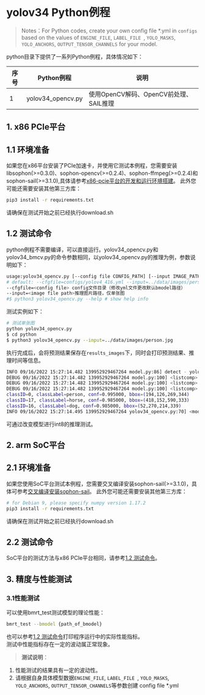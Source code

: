 # yolov34 Python例程

> Notes：For Python codes,  create your own config file *.yml in `configs` based on the values of `ENGINE_FILE`, `LABEL_FILE `, `YOLO_MASKS`, `YOLO_ANCHORS`, `OUTPUT_TENSOR_CHANNELS` for your model.

python目录下提供了一系列Python例程，具体情况如下：

| 序号   | Python例程      | 说明                                |
| ---- | ---------------- | -----------------------------------  |
| 1    | yolov34_opencv.py | 使用OpenCV解码、OpenCV前处理、SAIL推理 |

## 1. x86 PCIe平台
## 1.1 环境准备
如果您在x86平台安装了PCIe加速卡，并使用它测试本例程，您需要安装libsophon(>=0.3.0)、sophon-opencv(>=0.2.4)、sophon-ffmpeg(>=0.2.4)和sophon-sail(>=3.1.0),具体请参考[x86-pcie平台的开发和运行环境搭建](../../docs/Environment_Install_Guide.md#2-x86-pcie平台的开发和运行环境搭建)。
此外您可能还需要安装其他第三方库：

```bash
pip3 install -r requirements.txt
```

请确保在测试开始之前已经执行download.sh

## 1.2 测试命令

python例程不需要编译，可以直接运行。yolov34_opencv.py和yolov34_bmcv.py的命令参数相同，以yolov34_opencv.py的推理为例，参数说明如下：

```bash
usage:yolov34_opencv.py [--config file CONFIG_PATH] [--input IMAGE_PATH]
# default: --cfgfile=configs/yolov4_416.yml --input=../data/images/person.jpg
--cfgfile=<config file> config文件目录（修改yml文件更改默认bmodel路径）
--input=<image file path>推理图片路径，仅单张图
#$ python3 yolov34_opencv.py --help # show help info
```

测试实例如下：
```bash
# 测试单张图
python yolov34_opencv.py
$ cd python
$ python3 yolov34_opencv.py --input=../data/images/person.jpg
```

执行完成后，会将预测结果保存在`results_images`下，同时会打印预测结果、推理时间等信息。

```bash
INFO 09/16/2022 15:27:14.482 139952929467264 model.py:86] detect - yolov3 cost: 0.027872 seconds
DEBUG 09/16/2022 15:27:14.482 139952929467264 model.py:100] <listcomp> - (1, 255, 52, 52)
DEBUG 09/16/2022 15:27:14.482 139952929467264 model.py:100] <listcomp> - (1, 255, 26, 26)
DEBUG 09/16/2022 15:27:14.482 139952929467264 model.py:100] <listcomp> - (1, 255, 13, 13)
classID=0, classLabel=person, conf=0.995000, bbox=(194,126,269,344)
classID=17, classLabel=horse, conf=0.985000, bbox=(418,152,590,333)
classID=16, classLabel=dog, conf=0.985000, bbox=(52,270,214,339)
INFO 09/16/2022 15:27:14.495 139952929467264 yolov34_opencv.py:70] <module> - [('person', 0.995, [194, 126, 269, 344]), ('horse', 0.985, [418, 152, 590, 333]), ('dog', 0.985, [52, 270, 214, 339])]
```

可通过改变模型进行int8的推理测试。


## 2. arm SoC平台
## 2.1 环境准备
如果您使用SoC平台测试本例程，您需要交叉编译安装sophon-sail(>=3.1.0)，具体可参考[交叉编译安装sophon-sail](../../docs/Environment_Install_Guide.md#32-交叉编译安装sophon-sail)。
此外您可能还需要安装其他第三方库：

```bash
# for Debian 9, please specify numpy version 1.17.2
pip3 install -r requirements.txt
```
请确保在测试开始之前已经执行download.sh

## 2.2 测试命令

SoC平台的测试方法与x86 PCIe平台相同，请参考[1.2 测试命令](#12-测试命令)。

## 3. 精度与性能测试
### 3.1性能测试
可以使用bmrt_test测试模型的理论性能：
```bash
bmrt_test --bmodel {path_of_bmodel}
```
也可以参考[1.2 测试命令](#12-测试命令)打印程序运行中的实际性能指标。  
测试中性能指标存在一定的波动属正常现象。

> **测试说明**：  
1. 性能测试的结果具有一定的波动性。
2. 请根据自身具体模型数据`ENGINE_FILE`, `LABEL_FILE `, `YOLO_MASKS`, `YOLO_ANCHORS`, `OUTPUT_TENSOR_CHANNELS`等参数创建 config file *.yml 
